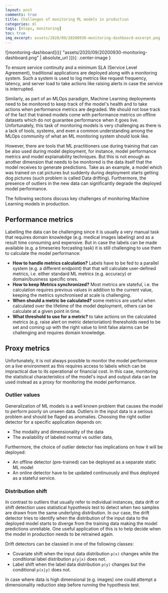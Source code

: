 ```yaml
---
layout: post
comments: true
title: Challenges of monitoring ML models in production
categories: ml
tags: [mlops, monitoring]
toc: true
img_excerpt: assets/2020/09/20200930-monitoring-dashboard-excerpt.png
---
```


![monitoring-dashboard]({{ "assets/2020/09/20200930-monitoring-dashboard.png" | absolute_url }}){: .center-image }



To ensure service continuity and a minimum SLA (Service Level Agreement), traditional applications are deployed along with a monitoring system. Such a system is used to log metrics like request frequency, latency, and server load to take actions like raising alerts in case the service is interrupted.

Similarly, as part of an MLOps paradigm, Machine Learning deployments need to be monitored to keep track of the model's health and to take actions when performance metrics are degraded. We should not lose track of the fact that trained models come with performance metrics on offline datasets which do not guarantee performance when it goes live.
Unfortunately, this task of monitoring models is very challenging as there is a lack of tools, systems, and even a common understanding among the MLOps community of what an ML monitoring system should look like.

However, there are tools that ML practitioners use during training that can be also used during model deployment, for instance, model performance metrics and model explainability techniques. But this is not enough as another dimension that needs to be monitored is the data itself that the model receives to generate predictions. Take as an example, a model which was trained on cat pictures but suddenly during deployment starts getting dog pictures (such problem is called Data drifting). Furthermore, the presence of outliers in the new data can significantly degrade the deployed model performance.

The following sections discuss key challenges of monitoring Machine Learning models in production.

## Performance metrics
Labelling the data can be challenging since it is usually a very manual task that requires domain knowledge (e.g. medical images labeling) and as a result time consuming and expensive.
But in case the labels can be made available (e.g. a timeseries forcasting task) it is still challenging to use them to calculate the model performance:
- **How to handle metrics calculation?** Labels have to be fed to a parallel system (e.g. a different endpoint) that that will calculate user-defined metrics, i.e. either standard ML metrics (e.g. accuracy) or domain/business specific ones.
- **How to keep Metrics synchronized?** Most metrics are stateful, i.e. the calculation requires previous values in addition to the current value, keeping the metrics synchronised at scale is challenging.
- **When should a metric be calculated?** some metrics are useful when calculated over the lifetime of the model deployment, others can be calculate at a given point in time.
- **What threshold to use for a metric?** to take actions on the calculated metrics (e.g. raise alert on metric deterioriation) theresholds need to be set and coming up with the right value to limit false alarms can be challenging and requires domain knowledge.

## Proxy metrics
Unfortunately, it is not always possible to monitor the model performance on a live environment as this requires access to labels which can be impractical due to its operational or financial cost. In this case, monitoring the statistical characteristics of the model's input and output data can be used instead as a proxy for monitoring the model performance.

### Outlier values
Generalization of ML models is a well known problem that causes the model to perform poorly on unseen data. Outliers in the input data is a serious problem and should be flaged as anomalies. Choosing the right outlier detector for a specific application depends on:
- The modality and dimensionality of the data
- The availability of labeled normal vs outlier data,

Furthermore, the choice of outlier detector has implications on how it will be deployed:
- An offline detector (pre-trained) can be deployed as a separate static ML model
- An online detector have to be updated continuously and thus deployed as a stateful service.

<div id="anomaly"></div>
<script>
data = [{
  line: {
    color: '#1f77b4', 
    width: 3
  }, 
  mode: 'lines', 
  name: 'Input', 
  type: 'scatter', 
  x: [1, 2, 3, 4, 5, 6, 7, 8, 9, 10, 11, 12, 13, 14, 15, 16, 17, 18, 19, 20, 21, 22, 23, 24, 25, 26, 27, 28, 29, 30, 31, 32, 33, 34, 35, 36, 37, 38, 39, 40], 
  y: [0.93, 0.9382134853756061, 0.9426539845960847, 0.9394023371404081, 0.9480441459452381, 0.9639288026340922, 0.9804984381222791, 0.9897760094014064, 1.0076642073721527, 1.0062340961453495, 1.0119510459183751, 1.0164813326178772, 1.0238435907274863, 1.0151450606810821, 1.0137752248177383, 1.0085551543915938, 1.0230546373551948, 1.0338777585987373, 1.0253056411621033, 1.0376357061555095, 0.83, 1.033082955691834, 1.032686937569602, 1.0412471020600345, 1.0426756484304383, 1.0440424311179248, 1.0510682981409727, 1.04444353491015, 1.045603086477451, 1.0644834297515107, 1.0607535562914077, 1.077942278291159, 1.0683507827035812, 1.071691829211161, 1.0648428459088701, 1.0655326350032517, 1.0829343917176217, 1.081977464474998, 1.1010861953236781, 1.1179760053789751, 1.1165940506854968]
}];
layout = {
  title: 'Anomaly Detection', 
  xaxis: {
    type: 'linear', 
    range: [1, 40], 
    title: 'X', 
    autorange: true, 
    titlefont: {
      size: 18, 
      family: 'Courier New, monospace'
    }
  }, 
  yaxis: {
    type: 'linear', 
    range: [0.7058522389406562, 1.1888074601275322], 
    title: 'Y', 
    autorange: true, 
    titlefont: {
      size: 18, 
      family: 'Courier New, monospace'
    }
  }, 
  autosize: true, 
  annotations: [
    {
      x: 21, 
      y: 0.83, 
      ax: 50, 
      ay: 0, 
      font: {
        size: 16, 
        color: 'red', 
        family: 'Courier New, monospace'
      }, 
      text: 'Unexpected value', 
      xanchor: 'left', 
      yanchor: 'bottom', 
      arrowhead: 1, 
      showarrow: true
    }
  ]
};
Plotly.plot('anomaly', {
  data: data,
  layout: layout
});
</script>


### Distribution shift
In contrast to outliers that usually refer to individual instances, data drift or shift
detection uses statistical hypothesis test to detect when two samples are drawn from the same underlying distribution. In our case, the drift detector tries to identify when the  distribution of the input data to the deployed model starts to diverge from the training data making the model predictions unreliable. One useful application of this is to help decide when the model in production needs to be retrained again.

Drift detectors can be classied in one of the following classes:
- Covariate shift when the input data distribution `p(x)` changes while the conditional label distribution `p(y|x)` does not.
- Label shift when the label data distribution `p(y)` changes but the conditional `p(x|y)` does not.

In case where data is high dimensional (e.g. images) one could attempt a dimensionality reduction step before running the hypothesis test.

<div id="drift"></div>
<script>
var x1 = [-0.62377881, -0.43196073, -0.67344863,  0.44105778,  0.72179002,
         0.99275609, -0.48127841,  1.32850656,  1.82239131,  0.18526821,
         2.44954425, -0.25437907,  0.25647234, -0.31546968,  3.56280462,
        -0.82000195, -0.65506912,  0.03402699,  1.88811873, -1.32041787,
         0.1817063 ,  0.88655966,  0.33415247, -0.90132003, -0.03901121,
         0.71275626,  0.55156787, -0.11347053, -0.66490586, -0.3230691 ,
        -0.5095038 ,  0.89685236,  1.78619495, -0.83377115, -0.84906606,
        -1.16902611, -0.19215546,  0.09580733, -0.43044414,  0.90817288,
        -0.43309645,  1.96000649, -1.29845188, -0.46617614,  0.04311908,
         0.76552627,  0.10035865, -0.69652273, -0.09478376,  0.0321872 ,
        -0.63103333,  1.33117711, -0.57706113, -0.5568046 , -0.08029068,
        -0.94117893,  0.76431184,  1.13819163,  2.497312  , -0.39035797,
         0.24619723, -0.03989274,  1.21602674,  0.18085639, -0.74530304,
        -1.27561824, -1.09498061, -1.32717435,  0.71000751, -1.28415865,
        -1.04664204, -1.33135023, -1.01871093, -0.71098789, -0.83021936,
        -1.0782245 ,  0.26426042,  0.59476696, -1.35934946, -1.18904875,
         0.006204  , -0.53103716,  0.47556437, -0.15734439, -0.77329827,
         0.70004449, -0.29955822, -0.7862948 ,  0.89467001,  0.98971408,
        -1.04411047, -0.71761994,  1.66376504,  1.25952016, -1.30589665,
        -0.56646693, -0.62166506, -0.81933531,  2.08517309, -0.23387449
        ]
var x2 = [ 0.08894775,  0.15288711,  0.07239115,  0.44389328,  0.53747069,
         0.62779272,  0.13644788,  0.73970954,  0.90433779,  0.35863009,
         1.11338877,  0.212081  ,  0.3823648 ,  0.19171746,  1.48447556,
         0.02354004,  0.07851765,  0.30821635,  0.92624693, -0.14326527,
         0.35744279,  0.59239391,  0.40825818, -0.00356599,  0.28387029,
         0.53445944,  0.48072998,  0.25905051,  0.07523874,  0.18918432,
         0.12703942,  0.59582481,  0.89227234,  0.01895031,  0.013852  ,
        -0.09280135,  0.2328222 ,  0.3288098 ,  0.15339264,  0.59959832,
         0.15250854,  0.95020952, -0.13594327,  0.14148197,  0.31124705,
         0.55204945,  0.33032691,  0.06469978,  0.26527944,  0.30760309,
         0.08652958,  0.74059972,  0.10452031,  0.11127249,  0.27011046,
        -0.01685229,  0.55164464,  0.67627123,  1.12931136,  0.1667547 ,
         0.37893977,  0.28357644,  0.70221627,  0.35715949,  0.04843968,
        -0.12833206, -0.06811951, -0.14551743,  0.53354319, -0.13117886,
        -0.05200666, -0.14690939, -0.04269629,  0.05987806,  0.02013423,
        -0.06253414,  0.38496083,  0.49512968, -0.15624246, -0.09947556,
         0.29894202,  0.11986164,  0.45539548,  0.24442589,  0.03910793,
         0.53022218,  0.19702128,  0.03477575,  0.59509736,  0.62677872,
        -0.0511628 ,  0.05766737,  0.85146237,  0.71671407, -0.13842486,
         0.10805171,  0.08965234,  0.02376225,  0.99193172,  0.21891586
        ]
var data = [
  {
    histfunc: "count",
    x: x1,
    type: "histogram",
    name: "Expected distribution"
  },
  {
    histfunc: "count",
    x: x2,
    type: "histogram",
    name: "Actual distribution"
  }
]
var layout = {
  title:'Distribution shift',
}
Plotly.newPlot('drift', data, layout);
</script>